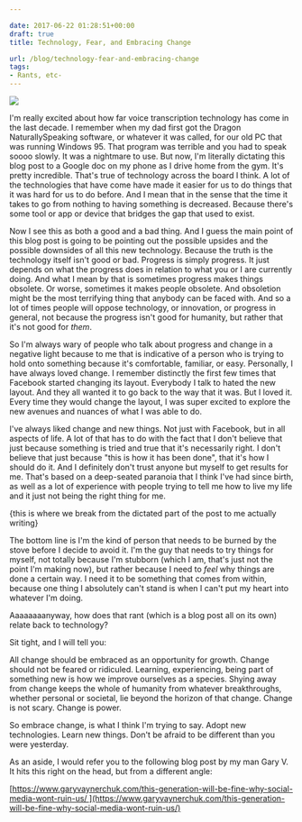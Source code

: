 ```yaml
---

date: 2017-06-22 01:28:51+00:00
draft: true
title: Technology, Fear, and Embracing Change

url: /blog/technology-fear-and-embracing-change
tags:
- Rants, etc-
---
```


![](http://static1.squarespace.com/static/5b29b282b27e39d3891a137e/5b29d50ac07b083624e43ad2/5b29d50bc07b083624e43af7/1529468466282/Screen-Shot-2017-06-21-at-6.31.29-PM.png.29-PM.png?format=original)

  



I'm really excited about how far voice transcription technology has come in the last decade. I remember when my dad first got the Dragon NaturallySpeaking software, or whatever it was called, for our old PC that was running Windows 95. That program was terrible and you had to speak soooo slowly. It was a nightmare to use. But now, I'm literally dictating this blog post to a Google doc on my phone as I drive home from the gym. It's pretty incredible.
That's true of technology across the board I think. A lot of the technologies that have come have made it easier for us to do things that it was hard for us to do before. And I mean that in the sense that the time it takes to go from nothing to having something is decreased. Because there's some tool or app or device that bridges the gap that used to exist.




Now I see this as both a good and a bad thing. And I guess the main point of this blog post is going to be pointing out the possible upsides and the possible downsides of all this new technology. Because the truth is the technology itself isn't good or bad. Progress is simply progress. It just depends on what the progress does in relation to what you or I are currently doing. And what I mean by that is sometimes progress makes things obsolete. Or worse, sometimes it makes people obsolete. And obsoletion might be the most terrifying thing that anybody can be faced with. And so a lot of times people will oppose technology, or innovation, or progress in general, not because the progress isn't good for humanity, but rather that it's not good for _them_.




So I'm always wary of people who talk about progress and change in a negative light because to me that is indicative of a person who is trying to hold onto something because it's comfortable, familiar, or easy. Personally, I have always loved change. I remember distinctly the first few times that Facebook started changing its layout. Everybody I talk to hated the new layout. And they all wanted it to go back to the way that it was. But I loved it. Every time they would change the layout, I was super excited to explore the new avenues and nuances of what I was able to do.




I've always liked change and new things. Not just with Facebook, but in all aspects of life. A lot of that has to do with the fact that I don't believe that just because something is tried and true that it's necessarily right. I don't believe that just because "this is how it has been done", that it's how I should do it. And I definitely don't trust anyone but myself to get results for me. That's based on a deep-seated paranoia that I think I've had since birth, as well as a lot of experience with people trying to tell me how to live my life and it just not being the right thing for me.




{this is where we break from the dictated part of the post to me actually writing}




The bottom line is I'm the kind of person that needs to be burned by the stove before I decide to avoid it. I'm the guy that needs to try things for myself, not totally because I'm stubborn (which I am, that's just not the point I'm making now), but rather because I need to _feel_ why things are done a certain way. I need it to be something that comes from within, because one thing I absolutely can't stand is when I can't put my heart into whatever I'm doing.




Aaaaaaaanyway, how does that rant (which is a blog post all on its own) relate back to technology?




Sit tight, and I will tell you:




All change should be embraced as an opportunity for growth. Change should not be feared or ridiculed. Learning, experiencing, being part of something new is how we improve ourselves as a species. Shying away from change keeps the whole of humanity from whatever breakthroughs, whether personal or societal, lie beyond the horizon of that change. Change is not scary. Change is power.




So embrace change, is what I think I'm trying to say. Adopt new technologies. Learn new things. Don't be afraid to be different than you were yesterday.




As an aside, I would refer you to the following blog post by my man Gary V. It hits this right on the head, but from a different angle:




[https://www.garyvaynerchuk.com/this-generation-will-be-fine-why-social-media-wont-ruin-us/ ](https://www.garyvaynerchuk.com/this-generation-will-be-fine-why-social-media-wont-ruin-us/)
